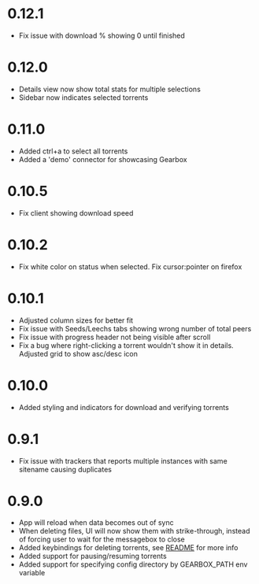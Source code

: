 # 0.12.1

- Fix issue with download % showing 0 until finished

# 0.12.0

- Details view now show total stats for multiple selections
- Sidebar now indicates selected torrents

# 0.11.0

- Added ctrl+a to select all torrents
- Added a 'demo' connector for showcasing Gearbox

# 0.10.5

- Fix client showing download speed

# 0.10.2

- Fix white color on status when selected. Fix cursor:pointer on firefox

# 0.10.1

- Adjusted column sizes for better fit
- Fix issue with Seeds/Leechs tabs showing wrong number of total peers
- Fix issue with progress header not being visible after scroll
- Fix a bug where right-clicking a torrent wouldn't show it in details. Adjusted grid to show asc/desc icon

# 0.10.0

- Added styling and indicators for download and verifying torrents

# 0.9.1

- Fix issue with trackers that reports multiple instances with same sitename causing duplicates

# 0.9.0

- App will reload when data becomes out of sync
- When deleting files, UI will now show them with strike-through, instead of forcing user to wait for the messagebox to close
- Added keybindings for deleting torrents, see [README](README.md) for more info
- Added support for pausing/resuming torrents
- Added support for specifying config directory by GEARBOX_PATH env variable
